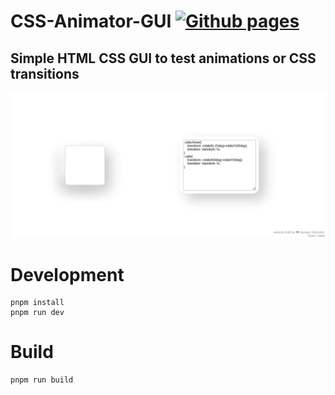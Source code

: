 # CSS-Animator-GUI [![Github pages](https://github.com/bizouarn/CSS-Animator-GUI/actions/workflows/gh-pages.yml/badge.svg?branch=main)](https://github.com/bizouarn/CSS-Animator-GUI/actions/workflows/gh-pages.yml)
## Simple HTML CSS GUI to test animations or CSS transitions

![Screenshot.png](Screenshot.png)

# Development

```
pnpm install
pnpm run dev
```

# Build

```
pnpm run build
```
